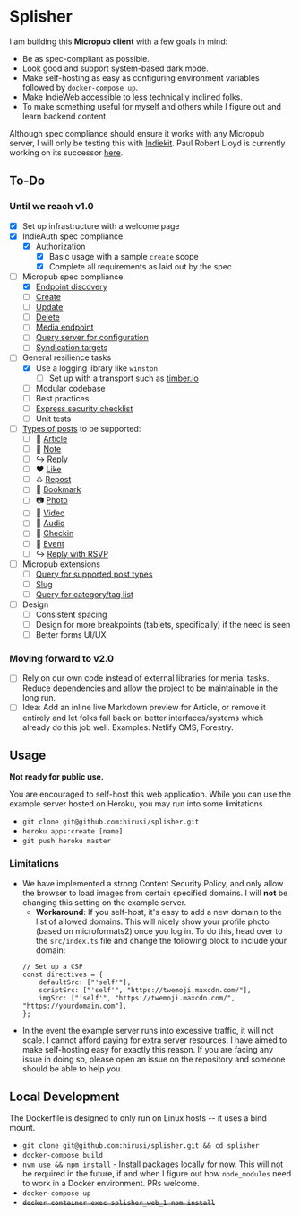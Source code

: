 # Splisher

I am building this __Micropub client__ with a few goals in mind:

- Be as spec-compliant as possible.
- Look good and support system-based dark mode.
- Make self-hosting as easy as configuring environment variables followed by `docker-compose up`.
- Make IndieWeb accessible to less technically inclined folks.
- To make something useful for myself and others while I figure out and learn backend content.

Although spec compliance should ensure it works with any Micropub server, I will only be testing this with [Indiekit](https://github.com/paulrobertlloyd/indiekit/ "indiekit"). Paul Robert Lloyd is currently working on its successor [here](https://github.com/paulrobertlloyd/indiekit-redux "indiekit-redux").

## To-Do

### Until we reach v1.0

- [x] Set up infrastructure with a welcome page
- [x] IndieAuth spec compliance
    - [x] Authorization
        - [x] Basic usage with a sample `create` scope
        - [x] Complete all requirements as laid out by the spec
- [ ] Micropub spec compliance
    - [x] [Endpoint discovery](https://www.w3.org/TR/micropub/#endpoint-discovery)
    - [ ] [Create](https://www.w3.org/TR/micropub/#create)
    - [ ] [Update](https://www.w3.org/TR/micropub/#create)
    - [ ] [Delete](https://www.w3.org/TR/micropub/#create)
    - [ ] [Media endpoint](https://www.w3.org/TR/micropub/#media-endpoint)
    - [ ] [Query server for configuration](https://www.w3.org/TR/micropub/#configuration)
    - [ ] [Syndication targets](https://www.w3.org/TR/micropub/#syndication-targets)
- [ ] General resilience tasks
    - [x] Use a logging library like `winston`
        - [ ] Set up with a transport such as [timber.io](https://timber.io)
    - [ ] Modular codebase
    - [ ] Best practices
    - [ ] [Express security checklist](https://expressjs.com/en/advanced/best-practice-security.html)
    - [ ] Unit tests
- [ ] [Types of posts](https://indieweb.org/posts#Types_of_Posts) to be supported:
    - [ ] 📄 [Article](https://indieweb.org/article)
    - [ ] 📔 [Note](https://indieweb.org/note)
    - [ ] ↪ [Reply](https://indieweb.org/reply)
    - [ ] ♥ [Like](https://indieweb.org/like)
    - [ ] ♺ [Repost](https://indieweb.org/repost)
    - [ ] 🔖 [Bookmark](https://indieweb.org/bookmark)
    - [ ] 📷 [Photo](https://indieweb.org/photo)
    - [ ] 🎥 [Video](https://indieweb.org/video)
    - [ ] 🎤 [Audio](https://indieweb.org/audio)
    - [ ] 🚩 [Checkin](https://indieweb.org/checkin)
    - [ ] 📅 [Event](https://indieweb.org/event)
    - [ ] ↪ [Reply with RSVP](https://indieweb.org/rsvp)
- [ ] Micropub extensions
    - [ ] [Query for supported post types](https://indieweb.org/Micropub-extensions#Query_for_Supported_Vocabulary)
    - [ ] [Slug](https://indieweb.org/Micropub-extensions#Slug)
    - [ ] [Query for category/tag list](https://indieweb.org/Micropub-extensions#Query_for_Category.2FTag_List)
- [ ] Design
    - [ ] Consistent spacing
    - [ ] Design for more breakpoints (tablets, specifically) if the need is seen
    - [ ] Better forms UI/UX

### Moving forward to v2.0

- [ ] Rely on our own code instead of external libraries for menial tasks. Reduce dependencies and allow the project to be maintainable in the long run.
- [ ] Idea: Add an inline live Markdown preview for Article, or remove it entirely and let folks fall back on better interfaces/systems which already do this job well. Examples: Netlify CMS, Forestry.

## Usage

__Not ready for public use.__

You are encouraged to self-host this web application. While you can use the example server hosted on Heroku, you may run into some limitations.

* `git clone git@github.com:hirusi/splisher.git`
* `heroku apps:create [name]`
* `git push heroku master`

### Limitations

* We have implemented a strong Content Security Policy, and only allow the browser to load images from certain specified domains. I will **not** be changing this setting on the example server.
    * **Workaround**: If you self-host, it's easy to add a new domain to the list of allowed domains. This will nicely show your profile photo (based on microformats2) once you log in. To do this, head over to the `src/index.ts` file and change the following block to include your domain:
    ```
    // Set up a CSP
    const directives = {
        defaultSrc: ["'self'"],
        scriptSrc: ["'self'", "https://twemoji.maxcdn.com/"],
        imgSrc: ["'self'", "https://twemoji.maxcdn.com/", "https://yourdomain.com"],
    };
    ```
* In the event the example server runs into excessive traffic, it will not scale. I cannot afford paying for extra server resources. I have aimed to make self-hosting easy for exactly this reason. If you are facing any issue in doing so, please open an issue on the repository and someone should be able to help you.

## Local Development

The Dockerfile is designed to only run on Linux hosts -- it uses a bind mount.

* `git clone git@github.com:hirusi/splisher.git && cd splisher`
* `docker-compose build`
* `nvm use && npm install` - Install packages locally for now. This will not be required in the future, if and when I figure out how `node_modules` need to work in a Docker environment. PRs welcome.
* `docker-compose up`
* ~~`docker container exec splisher_web_1 npm install`~~